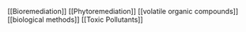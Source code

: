 [[Bioremediation]]
[[Phytoremediation]]
[[volatile organic compounds]]
[[biological methods]]
[[Toxic Pollutants]]
